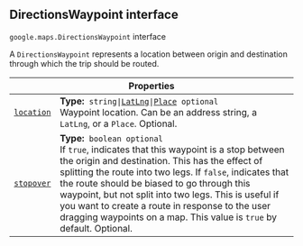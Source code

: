 
<devsite-heading text=" DirectionsWaypoint interface" for="DirectionsWaypoint" level="h2" link="" toc="" back-to-top=""><h2 id="DirectionsWaypoint" is-upgraded="">DirectionsWaypoint interface</h2></devsite-heading>
<p>
<code translate="no" dir="ltr"><span itemprop="path">google.maps</span>.<span itemprop="name">DirectionsWaypoint</span></code>
interface
</p>
<p>A <code translate="no" dir="ltr">DirectionsWaypoint</code> represents a location between origin and destination through which the trip should be routed.</p>
<div class="devsite-table-wrapper"><table class="properties responsive" summary="interface DirectionsWaypoint - Properties">
<thead>
<tr><th colspan="2">Properties</th>
</tr></thead>
<tbody>
<tr id="DirectionsWaypoint.location">
<td itemprop="property"><code translate="no" dir="ltr"><a class="secret-link" href="#DirectionsWaypoint.location"><span>location</span></a></code></td>
<td><div><strong>Type:</strong>&nbsp; <code translate="no" dir="ltr">string|<a href="LatLng.md">LatLng</a>|<a href="Place.md">Place</a> <span class="optional-type-annotation">optional</span></code></div>
<div class="desc">Waypoint location. Can be an address string, a <code translate="no" dir="ltr">LatLng</code>, or a <code translate="no" dir="ltr">Place</code>. Optional.</div></td>
</tr>
<tr id="DirectionsWaypoint.stopover">
<td itemprop="property"><code translate="no" dir="ltr"><a class="secret-link" href="#DirectionsWaypoint.stopover"><span>stopover</span></a></code></td>
<td><div><strong>Type:</strong>&nbsp; <code translate="no" dir="ltr">boolean <span class="optional-type-annotation">optional</span></code></div>
<div class="desc">If <code translate="no" dir="ltr">true</code>, indicates that this waypoint is a stop between the origin and destination. This has the effect of splitting the route into two legs. If <code translate="no" dir="ltr">false</code>, indicates that the route should be biased to go through this waypoint, but not split into two legs. This is useful if you want to create a route in response to the user dragging waypoints on a map. This value is <code translate="no" dir="ltr">true</code> by default. Optional.</div></td>
</tr>
</tbody>
</table></div>
